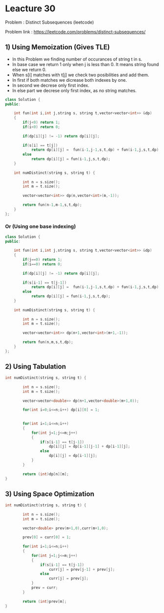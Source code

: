 # Leacture 30
Problem : Distinct Subsequences (leetcode)

Problem link : https://leetcode.com/problems/distinct-subsequences/

## 1) Using Memoization (Gives TLE)
- In this Problem we finding number of occurances of string t in s.
- In base case we return 1 only when j is less than 0. It means string found else we return 0.
- When s[i] matches with  t[j] we check two posibilities and add them.
- In first if both matches we dicrease both indexes by one.
- In second we decrese only first index.
- In else part we decrese only first index, as no string matches.

```C++
class Solution {
public:
    
    int fun(int i,int j,string s, string t,vector<vector<int>> &dp)
    {
        if(j<0) return 1;
        if(i<0) return 0;
        
        if(dp[i][j] != -1) return dp[i][j];
        
        if(s[i] == t[j])
            return dp[i][j] =  fun(i-1,j-1,s,t,dp) + fun(i-1,j,s,t,dp);
        else
            return dp[i][j] = fun(i-1,j,s,t,dp);
    }
    
    int numDistinct(string s, string t) {
        
        int n = s.size();
        int m = t.size();
        
        vector<vector<int>> dp(n,vector<int>(m,-1));
        
        return fun(n-1,m-1,s,t,dp);
    }
};
```
### Or (Using one base indexing)
```C++
class Solution {
public:
    
    int fun(int i,int j,string s, string t,vector<vector<int>> &dp)
    {
        if(j==0) return 1;
        if(i==0) return 0;
        
        if(dp[i][j] != -1) return dp[i][j];
        
        if(s[i-1] == t[j-1])
            return dp[i][j] =  fun(i-1,j-1,s,t,dp) + fun(i-1,j,s,t,dp);
        else
            return dp[i][j] = fun(i-1,j,s,t,dp);
    }
    
    int numDistinct(string s, string t) {
        
        int n = s.size();
        int m = t.size();
        
        vector<vector<int>> dp(n+1,vector<int>(m+1,-1));
        
        return fun(n,m,s,t,dp);
    }
};
```

## 2) Using Tabulation

```C++
int numDistinct(string s, string t) {
        
        int n = s.size();
        int m = t.size();
        
        vector<vector<double>> dp(n+1,vector<double>(m+1,0));
        
        for(int i=0;i<=n;i++) dp[i][0] = 1;
        
        
        for(int i=1;i<=n;i++)
        {
            for(int j=1;j<=m;j++)
            {
                if(s[i-1] == t[j-1])
                    dp[i][j] = dp[i-1][j-1] + dp[i-1][j]; 
                else
                    dp[i][j] = dp[i-1][j]; 
            }
        }
        
        return (int)dp[n][m]; 
}
```

## 3) Using Space Optimization

```C++
int numDistinct(string s, string t) {
        
        int n = s.size();
        int m = t.size();
        
        vector<double> prev(m+1,0),curr(m+1,0);
        
        prev[0] = curr[0] = 1;
        
        for(int i=1;i<=n;i++)
        {
            for(int j=1;j<=m;j++)
            {
                if(s[i-1] == t[j-1])
                    curr[j] = prev[j-1] + prev[j]; 
                else
                    curr[j] = prev[j]; 
            }
            prev = curr;
        }
        
        return (int)prev[m]; 
}
```

